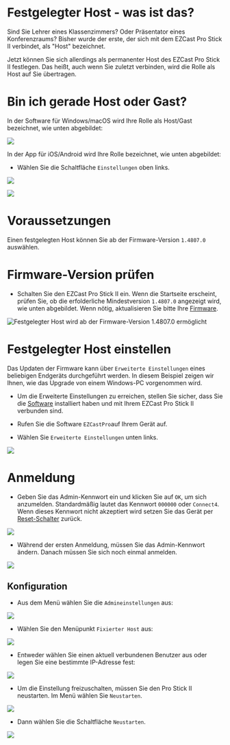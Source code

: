 # Festgelegter Host - was ist das?

Sind Sie Lehrer eines Klassenzimmers? Oder Präsentator eines Konferenzraums? Bisher wurde der erste, der sich mit dem EZCast Pro Stick II verbindet, als "Host" bezeichnet.

Jetzt können Sie sich allerdings als permanenter Host des EZCast Pro Stick II festlegen. Das heißt, auch wenn Sie zuletzt verbinden, wird die Rolle als Host auf Sie übertragen.

# Bin ich gerade Host oder Gast?

In der Software für Windows/macOS wird Ihre Rolle als Host/Gast bezeichnet, wie unten abgebildet:

![](/images/ProIIStick_Host.jpg)

In der App für iOS/Android wird Ihre Rolle bezeichnet, wie unten abgebildet:

* Wählen Sie die Schaltfläche `Einstellungen` oben links.

![](/images/iOS_settings.jpg)

![](/images/ProIIStick_Gast.jpg)

# Voraussetzungen

Einen festgelegten Host können Sie ab der Firmware-Version `1.4807.0` auswählen.

# Firmware-Version prüfen

* Schalten Sie den EZCast Pro Stick II ein. Wenn die Startseite erscheint, prüfen Sie, ob die erfolderliche Mindestversion `1.4807.0` angezeigt wird, wie unten abgebildet. Wenn nötig, aktualisieren Sie bitte Ihre [Firmware](firmware-upgrade.md).

![Festgelegter Host wird ab der Firmware-Version 1.4807.0 ermöglicht](/images/ProIIStick_Firmware-Version.jpg)

# Festgelegter Host einstellen

Das Updaten der Firmware kann über `Erweiterte Einstellungen` eines beliebigen Endgeräts durchgeführt werden. In diesem Beispiel zeigen wir Ihnen, wie das Upgrade von einem Windows-PC vorgenommen wird.

* Um die Erweiterte Einstellungen zu erreichen, stellen Sie sicher, dass Sie die [Software](quickstart.md#InstallSoftware) installiert haben und mit Ihrem EZCast Pro Stick II verbunden sind.

* Rufen Sie die Software `EZCastPro`auf Ihrem Gerät auf.

* Wählen Sie `Erweiterte Einstellungen` unten links.

![](/images/ProII-Win-App-Advanced-Settings.jpg)

# Anmeldung

* Geben Sie das Admin-Kennwort ein und klicken Sie auf `OK`, um sich anzumelden. Standardmäßig lautet das Kennwort `000000` oder `Connect4`. Wenn dieses Kennwort nicht akzeptiert wird setzen Sie das Gerät per [Reset-Schalter](reset.md#zurücksetzen-per-reset-schalter) zurück.

![](/images/EZCastII_Login.png)

* Während der ersten Anmeldung, müssen Sie das Admin-Kennwort ändern. Danach müssen Sie sich noch einmal anmelden.

![](/images/new_password.jpg)

## Konfiguration

* Aus dem Menü wählen Sie die `Admineinstellungen` aus:

![](/images/ezcastpro.II.select.admineinstellungen.jpg)

* Wählen Sie den Menüpunkt `Fixierter Host` aus:

![](/images/ezcastpro.II.admineinstellungen.fixedhost.jpg)

* Entweder wählen Sie einen aktuell verbundenen Benutzer aus oder legen Sie eine bestimmte IP-Adresse fest:

![](/images/ProIIStick_Fixedhost.Select.jpg)

* Um die Einstellung freizuschalten, müssen Sie den Pro Stick II neustarten. Im Menü wählen Sie `Neustarten`.

![](/images/prostickII_menu.neustart.jpg)

* Dann wählen Sie die Schaltfläche `Neustarten`.

![](/images/restart.jpg)

